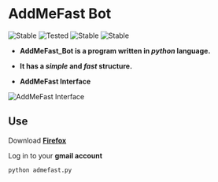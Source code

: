 # AddMeFast Bot
![Stable](https://img.shields.io/badge/Release-Stable-orange.svg)
![Tested](https://img.shields.io/badge/Supported%20OS-Linux%2FWindows-brightgreengreen.svg)
![Stable](https://camo.githubusercontent.com/cd04b13c3f072769ca8bd150219f22173ab8ff38/68747470733a2f2f696d672e736869656c64732e696f2f62616467652f4c6963656e73652d4c47504c253230322e302d626c75652e737667)
![Stable](https://camo.githubusercontent.com/faa3ae76249ad98eb692f2796d5c5d9d6fd2e8c6/68747470733a2f2f696d672e736869656c64732e696f2f707970692f707976657273696f6e732f746564616e612e737667)

 * **AddMeFast_Bot is a program written in *python* language.**

 * **It has a *simple* and *fast* structure.**

 * **AddMeFast Interface**

![AddMeFast Interface](https://i.ibb.co/64p7xRb/addmefast.png "Tested")

## Use

Download [**Firefox**](https://www.mozilla.org/tr/firefox/new/)

Log in to your **gmail account**



`python admefast.py`
